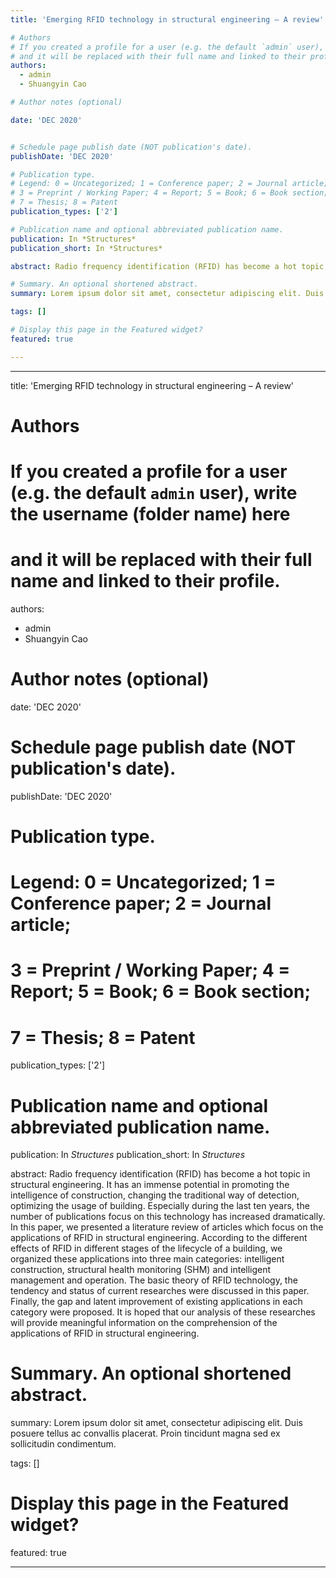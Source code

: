 ```yaml
---
title: 'Emerging RFID technology in structural engineering – A review'

# Authors
# If you created a profile for a user (e.g. the default `admin` user), write the username (folder name) here
# and it will be replaced with their full name and linked to their profile.
authors:
  - admin
  - Shuangyin Cao

# Author notes (optional)

date: 'DEC 2020'


# Schedule page publish date (NOT publication's date).
publishDate: 'DEC 2020'

# Publication type.
# Legend: 0 = Uncategorized; 1 = Conference paper; 2 = Journal article;
# 3 = Preprint / Working Paper; 4 = Report; 5 = Book; 6 = Book section;
# 7 = Thesis; 8 = Patent
publication_types: ['2']

# Publication name and optional abbreviated publication name.
publication: In *Structures*
publication_short: In *Structures*

abstract: Radio frequency identification (RFID) has become a hot topic in structural engineering. It has an immense potential in promoting the intelligence of construction, changing the traditional way of detection, optimizing the usage of building. Especially during the last ten years, the number of publications focus on this technology has increased dramatically. In this paper, we presented a literature review of articles which focus on the applications of RFID in structural engineering. According to the different effects of RFID in different stages of the lifecycle of a building, we organized these applications into three main categories: intelligent construction, structural health monitoring (SHM) and intelligent management and operation. The basic theory of RFID technology, the tendency and status of current researches were discussed in this paper. Finally, the gap and latent improvement of existing applications in each category were proposed. It is hoped that our analysis of these researches will provide meaningful information on the comprehension of the applications of RFID in structural engineering.

# Summary. An optional shortened abstract.
summary: Lorem ipsum dolor sit amet, consectetur adipiscing elit. Duis posuere tellus ac convallis placerat. Proin tincidunt magna sed ex sollicitudin condimentum.

tags: []

# Display this page in the Featured widget?
featured: true

---
```


---
title: 'Emerging RFID technology in structural engineering – A review'

# Authors
# If you created a profile for a user (e.g. the default `admin` user), write the username (folder name) here
# and it will be replaced with their full name and linked to their profile.
authors:
  - admin
  - Shuangyin Cao

# Author notes (optional)

date: 'DEC 2020'


# Schedule page publish date (NOT publication's date).
publishDate: 'DEC 2020'

# Publication type.
# Legend: 0 = Uncategorized; 1 = Conference paper; 2 = Journal article;
# 3 = Preprint / Working Paper; 4 = Report; 5 = Book; 6 = Book section;
# 7 = Thesis; 8 = Patent
publication_types: ['2']

# Publication name and optional abbreviated publication name.
publication: In *Structures*
publication_short: In *Structures*

abstract: Radio frequency identification (RFID) has become a hot topic in structural engineering. It has an immense potential in promoting the intelligence of construction, changing the traditional way of detection, optimizing the usage of building. Especially during the last ten years, the number of publications focus on this technology has increased dramatically. In this paper, we presented a literature review of articles which focus on the applications of RFID in structural engineering. According to the different effects of RFID in different stages of the lifecycle of a building, we organized these applications into three main categories: intelligent construction, structural health monitoring (SHM) and intelligent management and operation. The basic theory of RFID technology, the tendency and status of current researches were discussed in this paper. Finally, the gap and latent improvement of existing applications in each category were proposed. It is hoped that our analysis of these researches will provide meaningful information on the comprehension of the applications of RFID in structural engineering.

# Summary. An optional shortened abstract.
summary: Lorem ipsum dolor sit amet, consectetur adipiscing elit. Duis posuere tellus ac convallis placerat. Proin tincidunt magna sed ex sollicitudin condimentum.

tags: []

# Display this page in the Featured widget?
featured: true

---
